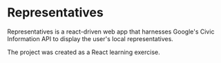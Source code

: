 # Representatives

Representatives is a react-driven web app that harnesses Google's Civic Information API to display the user's local representatives.

The project was created as a React learning exercise.

